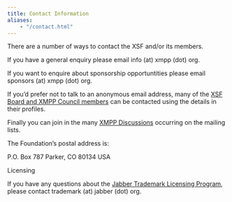 ```yaml
---
title: Contact Information
aliases:
    - "/contact.html"
---
```


There are a number of ways to contact the XSF and/or its members.

If you have a general enquiry please email info (at) xmpp (dot) org.

If you want to enquire about sponsorship opportuntities please email sponsors (at) xmpp (dot) org.

If you’d prefer not to talk to an anonymous email address, many of the [XSF Board and XMPP Council members](/about/xmpp-standards-foundation) can be contacted using the details in their profiles.

Finally you can join in the many [XMPP Discussions](/community/chat) occurring on the mailing lists.

The Foundation’s postal address is:

P.O. Box 787
Parker, CO 80134 USA

Licensing

If you have any questions about the [Jabber Trademark Licensing Program](/about/xsf/jabber-trademark), please contact trademark (at) jabber (dot) org.

